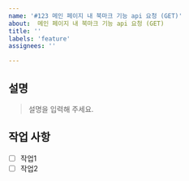 ```yaml
---
name: '#123 메인 페이지 내 북마크 기능 api 요청 (GET)' 
about:  메인 페이지 내 북마크 기능 api 요청 (GET)
title: ''
labels: 'feature'
assignees: ''

---
```


## 설명
> 설명을 입력해 주세요.

## 작업 사항

- [ ] 작업1
- [ ] 작업2
